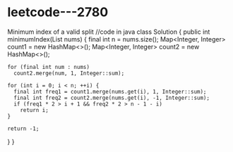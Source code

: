 # leetcode---2780
Minimum index of a valid split
//code in java
class Solution {
  public int minimumIndex(List<Integer> nums) {
    final int n = nums.size();
    Map<Integer, Integer> count1 = new HashMap<>();
    Map<Integer, Integer> count2 = new HashMap<>();

    for (final int num : nums)
      count2.merge(num, 1, Integer::sum);

    for (int i = 0; i < n; ++i) {
      final int freq1 = count1.merge(nums.get(i), 1, Integer::sum);
      final int freq2 = count2.merge(nums.get(i), -1, Integer::sum);
      if (freq1 * 2 > i + 1 && freq2 * 2 > n - 1 - i)
        return i;
    }

    return -1;
  }
}
